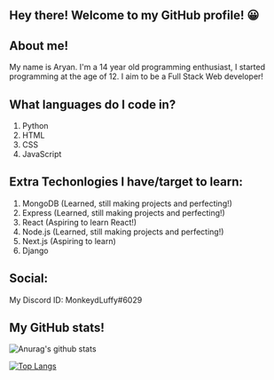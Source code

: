 ## Hey there! Welcome to my GitHub profile! 😀

## About me!
My name is Aryan. I'm a 14 year old programming enthusiast, I started programming at the age of 12. I aim to be a Full Stack Web developer!

## What languages do I code in?

1. Python
2. HTML 
3. CSS 
4. JavaScript

## Extra Techonlogies I have/target to learn:
1. MongoDB (Learned, still making projects and perfecting!)
2. Express (Learned, still making projects and perfecting!)
3. React (Aspiring to learn React!)
4. Node.js (Learned, still making projects and perfecting!)
5. Next.js (Aspiring to learn)
6. Django

## Social:
My Discord ID: MonkeydLuffy#6029

## My GitHub stats!
![Anurag's github stats](https://github-readme-stats.vercel.app/api?username=Aryan566-wq&show_icons=true&theme=great-gatsby)

[![Top Langs](https://github-readme-stats.vercel.app/api/top-langs/?username=Aryan566-wq&layout=compact)](https://github.com/anuraghazra/github-readme-stats)

